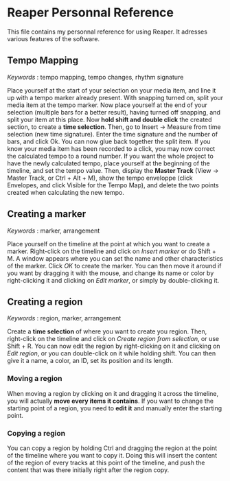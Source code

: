 # Reaper Personnal Reference

This file contains my personnal reference for using Reaper.
It adresses various features of the software.


## Tempo Mapping

*Keywords* : tempo mapping, tempo changes, rhythm signature

Place yourself at the start of your selection on your media item, and line it up with a tempo marker already present. With snapping turned on, split your media item at the tempo marker. Now place yourself at the end of your selection (multiple bars for a better result), having turned off snapping, and split your item at this place. Now **hold shift and double click** the created section, to create a **time selection**. Then, go to Insert -> Measure from time selection (new time signature). Enter the time signature and the number of bars, and click Ok. You can now glue back together the split item.
If you know your media item has been recorded to a click, you may now correct the calculated tempo to a round number.
If you want the whole project to have the newly calculated tempo, place yourself at the beginning of the timeline, and set the tempo value. Then, display the **Master Track** (View -> Master Track, or Ctrl + Alt + M), show the tempo enveloppe (click Envelopes, and click Visible for the Tempo Map), and delete the two points created when calculating the new tempo.



## Creating a marker

*Keywords* : marker, arrangement

Place yourself on the timeline at the point at which you want to create a marker. Right-click on the timeline and click on *Insert marker* or do Shift + M. A window appears where you can set the name and other characteristics of the marker. Click *OK* to create the marker. You can then move it around if you want by dragging it with the mouse, and change its name or color by right-clicking it and clicking on *Edit marker*, or simply by double-clicking it.



## Creating a region

*Keywords* : region, marker, arrangement

Create a **time selection** of where you want to create you region. Then, right-click on the timeline and click on *Create region from selection*, or use Shift + R. You can now edit the region by right-clicking on it and clicking on *Edit region*, or you can double-click on it while holding shift. You can then give it a name, a color, an ID, set its position and its length.

### Moving a region
When moving a region by clicking on it and dragging it across the timeline, you will actually **move every items it contains**. If you want to change the starting point of a region, you need to **edit it** and manually enter the starting point.

### Copying a region
You can copy a region by holding Ctrl and dragging the region at the point of the timeline where you want to copy it. Doing this will insert the content of the region of every tracks at this point of the timeline, and push the content that was there initially right after the region copy.